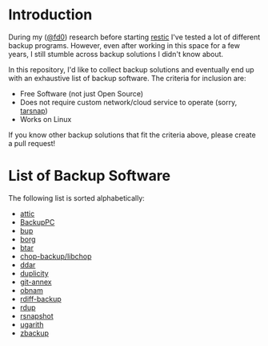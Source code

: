 Introduction
============

During my ([@fd0](https://github.com/fd0)) research before starting
[restic](https://restic.github.io) I've tested a lot of different backup
programs. However, even after working in this space for a few years, I still
stumble across backup solutions I didn't know about.

In this repository, I'd like to collect backup solutions and eventually end up
with an exhaustive list of backup software. The criteria for inclusion are:

 * Free Software (not just Open Source)
 * Does not require custom network/cloud service to operate (sorry,
   [tarsnap](http://www.tarsnap.com/))
 * Works on Linux

If you know other backup solutions that fit the criteria above, please create a
pull request!

List of Backup Software
=======================

The following list is sorted alphabetically:

 * [attic](https://github.com/jborg/attic)
 * [BackupPC](http://backuppc.sourceforge.net/)
 * [bup](https://github.com/bup/bup)
 * [borg](https://github.com/borgbackup)
 * [btar](http://viric.name/cgi-bin/btar/)
 * [chop-backup/libchop](http://nongnu.org/libchop/)
 * [ddar](https://github.com/basak/ddar)
 * [duplicity](http://duplicity.nongnu.org/)
 * [git-annex](https://git-annex.branchable.com/)
 * [obnam](http://obnam.org/)
 * [rdiff-backup](http://www.nongnu.org/rdiff-backup/)
 * [rdup](http://zbackup.org/)
 * [rsnapshot](http://rsnapshot.org/)
 * [ugarith](https://www.kitten-technologies.co.uk/project/ugarit/doc/trunk/README.wiki)
 * [zbackup](http://zbackup.org/)
